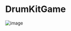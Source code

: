 # DrumKitGame

![image](https://user-images.githubusercontent.com/91002702/228126326-a2a8c317-47ca-4075-91ac-5fc099ab1fcc.png)
